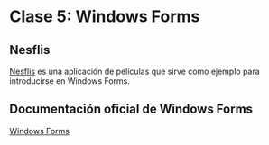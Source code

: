 # Clase 5: Windows Forms

## Nesflis

[Nesflis](./nesflis) es una aplicación de películas que sirve como ejemplo para introducirse en Windows Forms.

## Documentación oficial de Windows Forms

[Windows Forms](https://docs.microsoft.com/en-us/dotnet/framework/winforms/)
